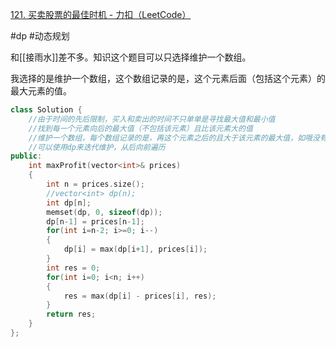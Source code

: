 [121. 买卖股票的最佳时机 - 力扣（LeetCode）](https://leetcode.cn/problems/best-time-to-buy-and-sell-stock/description/?envType=study-plan-v2&envId=top-interview-150)

#dp #动态规划

和[[接雨水]]差不多。知识这个题目可以只选择维护一个数组。

我选择的是维护一个数组，这个数组记录的是，这个元素后面（包括这个元素）的最大元素的值。
```cpp
class Solution {
    //由于时间的先后限制，买入和卖出的时间不只单单是寻找最大值和最小值
    //找到每一个元素向后的最大值（不包括该元素）且比该元素大的值
    //维护一个数组，每个数组记录的是，再这个元素之后的且大于该元素的最大值，如哦没有找到，记为-1；
    //可以使用dp来迭代维护，从后向前遍历
public:
    int maxProfit(vector<int>& prices) 
    {
        int n = prices.size();
        //vector<int> dp(n);
        int dp[n];
        memset(dp, 0, sizeof(dp));
        dp[n-1] = prices[n-1];
        for(int i=n-2; i>=0; i--)
        {
            dp[i] = max(dp[i+1], prices[i]);
        }
        int res = 0;
        for(int i=0; i<n; i++)
        {
            res = max(dp[i] - prices[i], res);
        }
        return res;
    }
};
```


